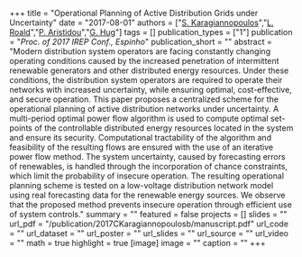 +++
title = "Operational Planning of Active Distribution Grids under Uncertainty"
date = "2017-08-01"
authors = ["[S. Karagiannopoulos](https://scholar.google.com/citations?user=Tcam1KYAAAAJ)","[L. Roald](https://scholar.google.com/citations?user=Z-lh8_AAAAAJ)","[P. Aristidou](https://sps.cut.ac.cy/authors/p-aristidou)","[G. Hug](https://scholar.google.com/citations?hl=en&user=dBT_MOAAAAAJ)"]
tags = []
publication_types = ["1"]
publication = "_Proc. of 2017 IREP Conf., Espinho_"
publication_short = ""
abstract = "Modern distribution system operators are facing constantly changing operating conditions caused by the increased penetration of intermittent renewable generators and other distributed energy resources. Under these conditions, the distribution system operators are required to operate their networks with increased uncertainty, while ensuring optimal, cost-effective, and secure operation. This paper proposes a centralized scheme for the operational planning of active distribution networks under uncertainty. A multi-period optimal power flow algorithm is used to compute optimal set-points of the controllable distributed energy resources located in the system and ensure its security. Computational tractability of the algorithm and feasibility of the resulting flows are ensured with the use of an iterative power flow method. The system uncertainty, caused by forecasting errors of renewables, is handled through the incorporation of chance constraints, which limit the probability of insecure operation. The resulting operational planning scheme is tested on a low-voltage distribution network model using real forecasting data for the renewable energy sources. We observe that the proposed method prevents insecure operation through efficient use of system controls."
summary = ""
featured = false
projects = []
slides = ""
url_pdf = "/publication/2017CKaragiannopoulosb/manuscript.pdf"
url_code = ""
url_dataset = ""
url_poster = ""
url_slides = ""
url_source = ""
url_video = ""
math = true
highlight = true
[image]
image = ""
caption = ""
+++


